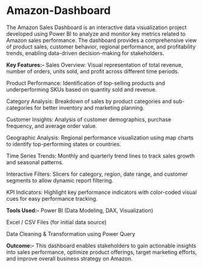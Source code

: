 # Amazon-Dashboard
The Amazon Sales Dashboard is an interactive data visualization project developed using Power BI to analyze and monitor key metrics related to Amazon sales performance. The dashboard provides a comprehensive view of product sales, customer behavior, regional performance, and profitability trends, enabling data-driven decision-making for stakeholders.

**Key Features:-**
Sales Overview: Visual representation of total revenue, number of orders, units sold, and profit across different time periods.

Product Performance: Identification of top-selling products and underperforming SKUs based on quantity sold and revenue.

Category Analysis: Breakdown of sales by product categories and sub-categories for better inventory and marketing planning.

Customer Insights: Analysis of customer demographics, purchase frequency, and average order value.

Geographic Analysis: Regional performance visualization using map charts to identify top-performing states or countries.

Time Series Trends: Monthly and quarterly trend lines to track sales growth and seasonal patterns.

Interactive Filters: Slicers for category, region, date range, and customer segments to allow dynamic report filtering.

KPI Indicators: Highlight key performance indicators with color-coded visual cues for easy performance tracking.

**Tools Used:-**
Power BI (Data Modeling, DAX, Visualization)

Excel / CSV Files (for initial data source)

Data Cleaning & Transformation using Power Query

**Outcome:-**
This dashboard enables stakeholders to gain actionable insights into sales performance, optimize product offerings, target marketing efforts, and improve overall business strategy on Amazon.
